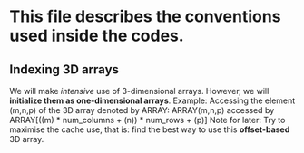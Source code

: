 # This file describes the conventions used inside the codes.

## Indexing 3D arrays

We will make *intensive* use of 3-dimensional arrays. However, we will **initialize them as one-dimensional arrays**.
Example: Accessing the element (m,n,p) of the 3D array denoted by ARRAY:
	ARRAY(m,n,p) accessed by ARRAY[((m) * num_columns + (n)) * num_rows + (p)]
Note for later: Try to maximise the cache use, that is: find the best way to use this **offset-based** 3D array.
